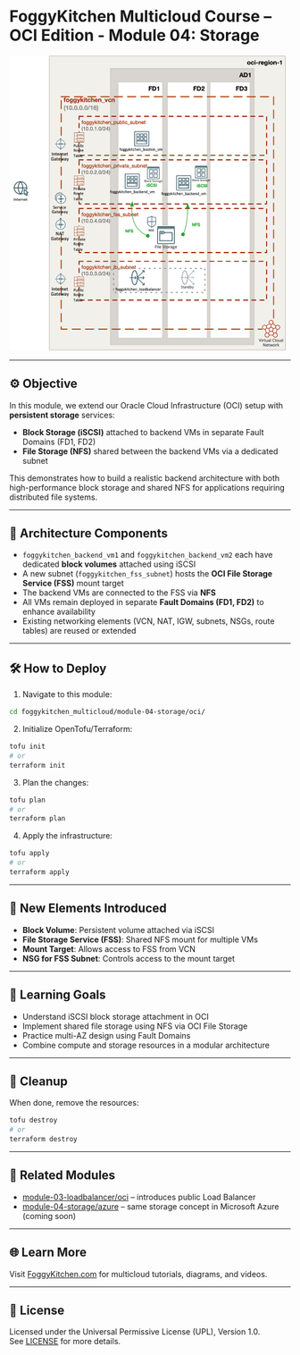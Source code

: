 # FoggyKitchen Multicloud Course – OCI Edition - **Module 04: Storage**

<img src="module-04-storage-oci.jpg" width="500"/>

---

## ⚙️ Objective

In this module, we extend our Oracle Cloud Infrastructure (OCI) setup with **persistent storage** services:

- **Block Storage (iSCSI)** attached to backend VMs in separate Fault Domains (FD1, FD2)
- **File Storage (NFS)** shared between the backend VMs via a dedicated subnet

This demonstrates how to build a realistic backend architecture with both high-performance block storage and shared NFS for applications requiring distributed file systems.

---

## 🧱 Architecture Components

- `foggykitchen_backend_vm1` and `foggykitchen_backend_vm2` each have dedicated **block volumes** attached using iSCSI
- A new subnet (`foggykitchen_fss_subnet`) hosts the **OCI File Storage Service (FSS)** mount target
- The backend VMs are connected to the FSS via **NFS**
- All VMs remain deployed in separate **Fault Domains (FD1, FD2)** to enhance availability
- Existing networking elements (VCN, NAT, IGW, subnets, NSGs, route tables) are reused or extended

---

## 🛠️ How to Deploy

1. Navigate to this module:

```bash
cd foggykitchen_multicloud/module-04-storage/oci/
```

2. Initialize OpenTofu/Terraform:

```bash
tofu init
# or
terraform init
```

3. Plan the changes:

```bash
tofu plan
# or
terraform plan
```

4. Apply the infrastructure:

```bash
tofu apply
# or
terraform apply
```

---

## 📁 New Elements Introduced

- **Block Volume**: Persistent volume attached via iSCSI
- **File Storage Service (FSS)**: Shared NFS mount for multiple VMs
- **Mount Target**: Allows access to FSS from VCN
- **NSG for FSS Subnet**: Controls access to the mount target

---

## 🧠 Learning Goals

- Understand iSCSI block storage attachment in OCI
- Implement shared file storage using NFS via OCI File Storage
- Practice multi-AZ design using Fault Domains
- Combine compute and storage resources in a modular architecture

---

## 🧹 Cleanup

When done, remove the resources:

```bash
tofu destroy
# or
terraform destroy
```

---

## 🔁 Related Modules

- [module-03-loadbalancer/oci](../module-03-loadbalancer/oci/) – introduces public Load Balancer
- [module-04-storage/azure](../module-04-storage/azure/) – same storage concept in Microsoft Azure (coming soon)

---

## 🌐 Learn More

Visit [FoggyKitchen.com](https://foggykitchen.com) for multicloud tutorials, diagrams, and videos.

---

## 🪪 License

Licensed under the Universal Permissive License (UPL), Version 1.0.  
See [LICENSE](../../LICENSE) for more details.

